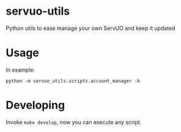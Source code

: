 # servuo-utils

Python utils to ease manage your own ServUO and keep it updated

# Usage

In example:

```
python -m servuo_utils.scripts.account_manager -h
```

# Developing

Invoke `make develop`, now you can execute any script.